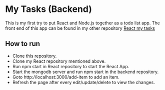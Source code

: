# My Tasks (Backend)
This is my first try to put React and Node.js together as a todo list app.
The front end of this app can be found in my other repository [React my tasks](https://github.com/ashish10677/React-my-tasks-MERN)

## How to run
* Clone this repository.
* Clone my React repository mentioned above.
* Run npm start in React repository to start the React App.
* Start the mongodb server and run npm start in the backend repository.
* Goto http://localhost:3000/add-item to add an item.
* Refresh the page after every edit/update/delete to view the changes.